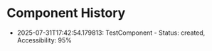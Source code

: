 # Component History

- 2025-07-31T17:42:54.179813: TestComponent - Status: created, Accessibility: 95%
